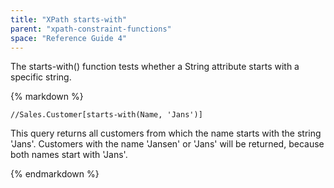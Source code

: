 ```yaml
---
title: "XPath starts-with"
parent: "xpath-constraint-functions"
space: "Reference Guide 4"
---
```

The starts-with() function tests whether a String attribute starts with a specific string.

<div class="alert alert-info">{% markdown %}

```
//Sales.Customer[starts-with(Name, 'Jans')]

```

This query returns all customers from which the name starts with the string 'Jans'. Customers with the name 'Jansen' or 'Jans' will be returned, because both names start with 'Jans'.

{% endmarkdown %}</div>
